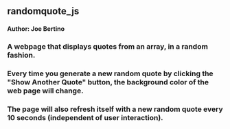 ## randomquote_js
#### Author: Joe Bertino

### A webpage that displays quotes from an array, in a random fashion.

### Every time you generate a new random quote by clicking the "Show Another Quote" button, the background color of the web page will change.

### The page will also refresh itself with a new random quote every 10 seconds (independent of user interaction).
